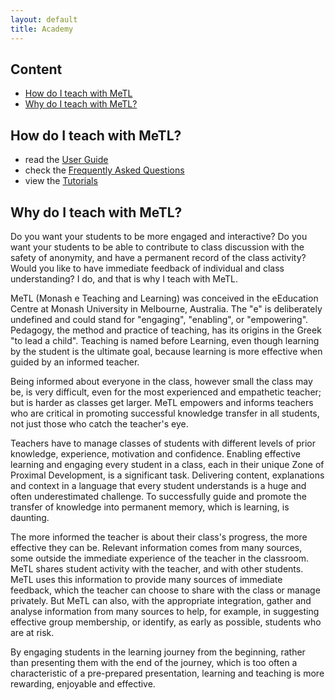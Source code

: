 ```yaml
---
layout: default
title: Academy
---
```


## Content

- [How do I teach with MeTL](#how-do-i-teach-with-metl)
- [Why do I teach with MeTL?](#why-do-i-teach-with-metl)
<!--- [How do I know MeTL works?](#how-do-i-know-metl-works)-->

## How do I teach with MeTL?

- read the [User Guide](guide.html)
- check the [Frequently Asked Questions](academy-faq.html)
- view the [Tutorials](academy-tutorials.html)

## Why do I teach with MeTL?

Do you want your students to be more engaged and interactive? Do you want your students to be able to contribute to class discussion with the safety of anonymity, and have a permanent record of the class activity? Would you like to have immediate feedback of individual and class understanding? I do, and that is why I teach with MeTL.

MeTL (Monash e Teaching and Learning) was conceived in the eEducation Centre at Monash University in Melbourne, Australia. The "e" is deliberately undefined and could stand for "engaging", "enabling", or "empowering". Pedagogy, the method and practice of teaching, has its origins in the Greek "to lead a child". Teaching is named before Learning, even though learning by the student is the ultimate goal, because learning is more effective when guided by an informed teacher.  

Being informed about everyone in the class, however small the class may be, is very difficult, even for the most experienced and empathetic teacher; but is harder as classes get larger. MeTL empowers and informs teachers who are critical in promoting successful knowledge transfer in all students, not just those who catch the teacher's eye.

Teachers have to manage classes of students with different levels of prior knowledge, experience, motivation and confidence. Enabling effective learning and engaging every student in a class, each in their unique Zone of Proximal Development, is a significant task. Delivering content, explanations and context in a language that every student understands is a huge and often underestimated challenge. To successfully guide and promote the transfer of knowledge into permanent memory, which is learning, is daunting.

The more informed the teacher is about their class's progress, the more effective they can be. Relevant information comes from many sources, some outside the immediate experience of the teacher in the classroom. MeTL shares student activity with the teacher, and with other students. MeTL uses this information to provide many sources of immediate feedback, which the teacher can choose to share with the class or manage privately. But MeTL can also, with the appropriate integration, gather and analyse information from many sources to help, for example, in suggesting effective group membership, or identify, as early as possible, students who are at risk.

By engaging students in the learning journey from the beginning, rather than presenting them with the end of the journey, which is too often a characteristic of a pre-prepared presentation, learning and teaching is more rewarding, enjoyable and effective.

<!--
## How do I know MeTL works?

- Papers
- Evidence
- Testimonials
- Videos
-->